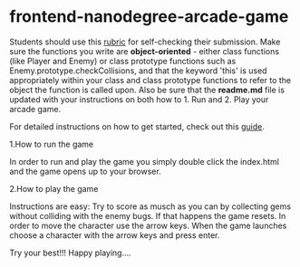 frontend-nanodegree-arcade-game
===============================

Students should use this [rubric](https://review.udacity.com/#!/projects/2696458597/rubric) for self-checking their submission. Make sure the functions you write are **object-oriented** - either class functions (like Player and Enemy) or class prototype functions such as Enemy.prototype.checkCollisions, and that the keyword 'this' is used appropriately within your class and class prototype functions to refer to the object the function is called upon. Also be sure that the **readme.md** file is updated with your instructions on both how to 1. Run and 2. Play your arcade game.

For detailed instructions on how to get started, check out this [guide](https://docs.google.com/document/d/1v01aScPjSWCCWQLIpFqvg3-vXLH2e8_SZQKC8jNO0Dc/pub?embedded=true).



1.How to run the game

In order to run and play the game you simply double click the index.html and the game opens up to your browser.

2.How to play the game

Instructions are easy:
	Try to score as musch as you can by collecting gems without colliding with the enemy bugs. If that happens the game resets.
	In order to move the character use the arrow keys.
	When the game launches choose a character with the arrow keys and press enter.


Try your best!!! Happy playing....
